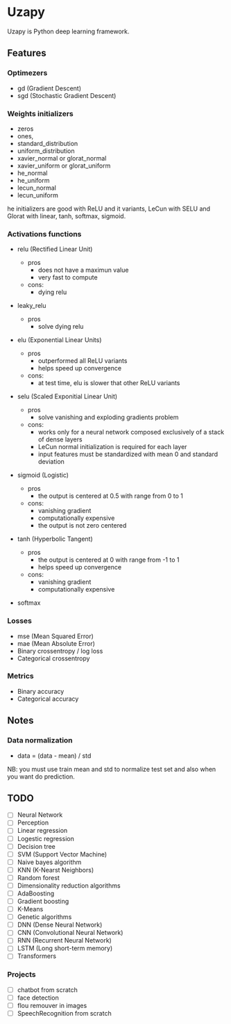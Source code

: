 # Uzapy

Uzapy is Python deep learning framework.

## Features

### Optimezers

- gd (Gradient Descent)
- sgd (Stochastic Gradient Descent)

### Weights initializers

- zeros
- ones,
- standard_distribution
- uniform_distribution
- xavier_normal or glorat_normal
- xavier_uniform or glorat_uniform
- he_normal
- he_uniform
- lecun_normal
- lecun_uniform

he initializers are good with ReLU and it variants, LeCun with SELU and Glorat with linear, tanh, softmax, sigmoid.

### Activations functions

- relu (Rectified Linear Unit)
  - pros
    - does not have a maximun value
    - very fast to compute
  - cons:
    - dying relu

- leaky_relu
  - pros
    - solve dying relu

- elu (Exponential Linear Units)
  - pros
    - outperformed all ReLU variants
    - helps speed up convergence
  - cons:
    - at test time, elu is slower that other ReLU variants

- selu (Scaled Exponitial Linear Unit)
  - pros
    - solve vanishing and exploding gradients problem
  - cons:
    - works only for a neural network composed exclusively of a stack of dense layers
    - LeCun normal initialization is required for each layer
    - input features must be standardized with mean 0 and standard deviation

- sigmoid (Logistic)
  - pros
    - the output is centered at 0.5 with range from 0 to 1
  - cons:
    - vanishing gradient
    - computationally expensive
    - the output is not zero centered
  
- tanh (Hyperbolic Tangent)
  - pros
    - the output is centered at 0 with range from -1 to 1
    - helps speed up convergence
  - cons:
    - vanishing gradient
    - computationally expensive

- softmax

### Losses

- mse (Mean Squared Error)
- mae (Mean Absolute Error)
- Binary crossentropy / log loss
- Categorical crossentropy

### Metrics

- Binary accuracy
- Categorical accuracy

## Notes

### Data normalization

- data = (data - mean) / std

NB: you must use train mean and std to normalize test set and also when you want do prediction.

## TODO

- [ ] Neural Network
- [ ] Perception
- [ ] Linear regression
- [ ] Logestic regression
- [ ] Decision tree
- [ ] SVM (Support Vector Machine)
- [ ] Naive bayes algorithm
- [ ] KNN (K-Nearst Neighbors)
- [ ] Random forest
- [ ] Dimensionality reduction algorithms
- [ ] AdaBoosting
- [ ] Gradient boosting
- [ ] K-Means
- [ ] Genetic algorithms
- [ ] DNN (Dense Neural Network)
- [ ] CNN (Convolutional Neural Network)
- [ ] RNN (Recurrent Neural Network)
- [ ] LSTM (Long short-term memory)
- [ ] Transformers

### Projects

- [ ] chatbot from scratch
- [ ] face detection
- [ ] flou remouver in images
- [ ] SpeechRecognition from scratch
